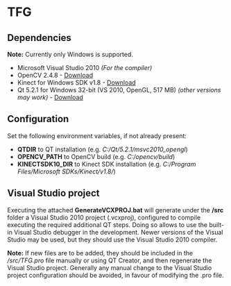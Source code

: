 
# TFG

## Dependencies

__Note:__ Currently only Windows is supported.

  - Microsoft Visual Studio 2010 *(For the compiler)*
  - OpenCV 2.4.8 - [Download](http://opencv.org/downloads.html)
  - Kinect for Windows SDK v1.8 - [Download](http://go.microsoft.com/fwlink/?LinkID=323588)
  - Qt 5.2.1 for Windows 32-bit (VS 2010, OpenGL, 517 MB) *(other versions may work)* - [Download](http://qt-project.org/downloads)

## Configuration

Set the following environment variables, if not already present:

  - **QTDIR** to QT installation (e.g. *C:/Qt/5.2.1/msvc2010_opengl*)
  - **OPENCV_PATH** to OpenCV build (e.g. *C:/opencv/build*)
  - **KINECTSDK10_DIR** to Kinect SDK installation (e.g. *C:/Program Files/Microsoft SDKs/Kinect/v1.8/*)

## Visual Studio project

  Executing the attached __GenerateVCXPROJ.bat__ will generate under the __/src__ folder a Visual Studio 2010 project (.vcxproj),
  configured to compile executing the required additional QT steps. Doing so allows to use the built-in Visual Studio
  debugger in the development. Newer versions of the Visual Studio may be used, but they should use the Visual Studio 2010 compiler.
  
  __Note:__ If new files are to be added, they should be included in the _/src/TFG.pro_ file manually or using QT Creator, and then regenerate the Visual Studio project. Generally any manual change to the Visual Studio project configuration should be avoided, in favour of modifying the .pro file.
